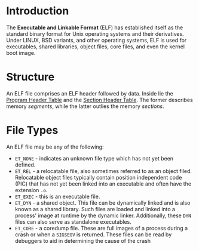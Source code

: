 # Introduction
The **Executable and Linkable Format** (ELF) has established itself as the standard binary format for Unix operating systems and their derivatives. Under LINUX, BSD variants, and other operating systems, ELF is used for executables, shared libraries, object files, core files, and even the kernel boot image. 

# Structure
An ELF file comprises an ELF header followed by data. Inside lie the [Program Header Table](Program%20Header%20Table.md) and the [Section Header Table](Section%20Header%20Table.md). The former describes memory *segments*, while the latter outlies the memory *sections*. 

# File Types
An ELF file may be any of the following:
- `ET_NONE` - indicates an unknown file type which has not yet been defined.
- `ET_REL` - a relocatable file, also sometimes referred to as an object filed. Relocatable object files typically contain position independent code (PIC) that has not yet been linked into an executable and often have the extension `.o`.
- `ET_EXEC` - this is an executable file.
- `ET_DYN` - a shared object. This file can be dynamically linked and is also known as a shared library. Such files are loaded and linked into a process' image at runtime by the dynamic linker. Additionally, these `DYN` files can also serve as standalone executables.
- `ET_CORE` - a coredump file. These are full images of a process during a crash or when a `SIGSEGV` is returned. These files can be read by debuggers to aid in determining the cause of the crash